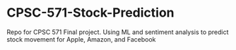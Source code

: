 # CPSC-571-Stock-Prediction
Repo for CPSC 571 Final project. Using ML and sentiment analysis to predict stock movement for Apple, Amazon, and Facebook
